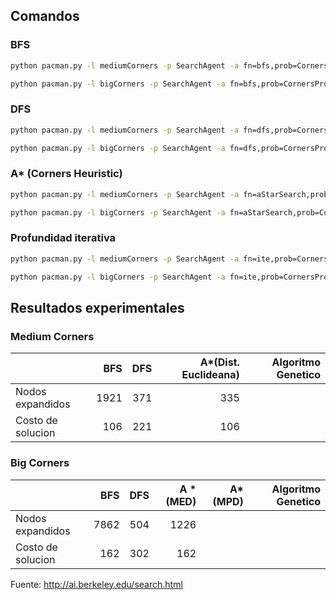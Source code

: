 ## Comandos

### BFS
```sh
python pacman.py -l mediumCorners -p SearchAgent -a fn=bfs,prob=CornersProblem
```

```sh
python pacman.py -l bigCorners -p SearchAgent -a fn=bfs,prob=CornersProblem -z 0.5
```
### DFS
```sh
python pacman.py -l mediumCorners -p SearchAgent -a fn=dfs,prob=CornersProblem
```

```sh
python pacman.py -l bigCorners -p SearchAgent -a fn=dfs,prob=CornersProblem -z 0.5
```

### A* (Corners Heuristic)
```sh
python pacman.py -l mediumCorners -p SearchAgent -a fn=aStarSearch,prob=CornersProblem,heuristic=cornersHeuristic -z 0.5
```

```sh
python pacman.py -l bigCorners -p SearchAgent -a fn=aStarSearch,prob=CornersProblem,heuristic=cornersHeuristic -z 0.5
```

### Profundidad iterativa
```sh
python pacman.py -l mediumCorners -p SearchAgent -a fn=ite,prob=CornersProblem
```

```sh
python pacman.py -l bigCorners -p SearchAgent -a fn=ite,prob=CornersProblem -z 0.5
```

## Resultados experimentales 

### Medium Corners 

||BFS|DFS|A\*(Dist. Euclideana)|Algoritmo Genetico|
|-|-:|-:|-:|-:|
|Nodos expandidos|1921|371|335||
|Costo de solucion|106|221|106||

### Big Corners 

||BFS|DFS|A *(MED)|A* (MPD)|Algoritmo Genetico|
|-|-:|-:|-:|-:|-:|
|Nodos expandidos|7862|504|1226|||
|Costo de solucion|162|302|162|||

Fuente: http://ai.berkeley.edu/search.html
